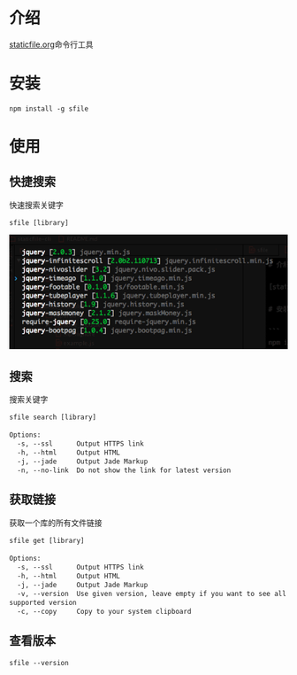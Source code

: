 # 介绍

[staticfile.org](http://staticfile.org)命令行工具

# 安装

```
npm install -g sfile
```

# 使用

## 快捷搜索

快速搜索关键字

```
sfile [library]
```

![快速搜索](./docs/quicksearch.png)

## 搜索

搜索关键字

```
sfile search [library]

Options:
  -s, --ssl      Output HTTPS link
  -h, --html     Output HTML
  -j, --jade     Output Jade Markup
  -n, --no-link  Do not show the link for latest version
```

## 获取链接

获取一个库的所有文件链接

```
sfile get [library]

Options:
  -s, --ssl      Output HTTPS link
  -h, --html     Output HTML
  -j, --jade     Output Jade Markup
  -v, --version  Use given version, leave empty if you want to see all supported version
  -c, --copy     Copy to your system clipboard
```

## 查看版本

```
sfile --version
```
